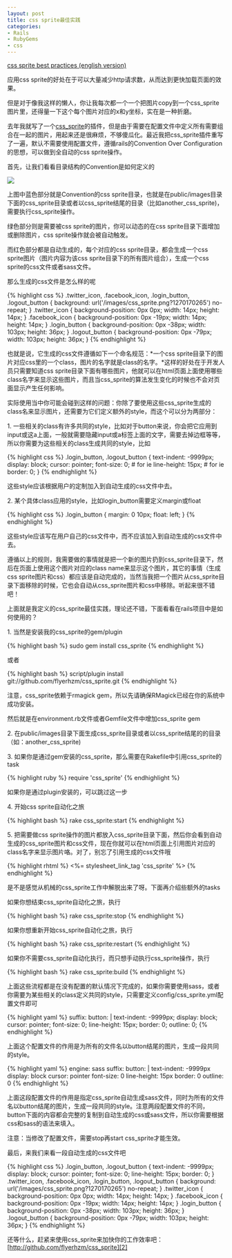 ```yaml
---
layout: post
title: css sprite最佳实践
categories:
- Rails
- RubyGems
- css
---
```

[css sprite best practices (english version)][1]

应用css sprite的好处在于可以大量减少http请求数，从而达到更快加载页面的效果。

但是对于像我这样的懒人，你让我每次都一个一个把图片copy到一个css_sprite图片里，还得量一下这个每个图片对应的x和y坐标，实在是一种折磨。

去年我就写了一个[css_sprite][2]的插件，但是由于需要在配置文件中定义所有需要组合在一起的图片，用起来还是很麻烦，不够傻瓜化。最近我把css_sprite插件重写了一遍，默认不需要使用配置文件，遵循rails的Convention Over Configuration的思想，可以做到全自动的css sprite操作。

首先，让我们看看目录结构的Convention是如何定义的

![][3]

上图中蓝色部分就是Convention的css sprite目录，也就是在public/images目录下面的css_sprite目录或者以css_sprite结尾的目录（比如another_css_sprite)，需要执行css_sprite操作。

绿色部分则是需要被css sprite的图片，你可以动态的在css sprite目录下面增加或删除图片，css sprite操作就会被自动触发。

而红色部分都是自动生成的，每个对应的css sprite目录，都会生成一个css sprite图片（图片内容为该css sprite目录下的所有图片组合），生成一个css sprite的css文件或者sass文件。

那么生成的css文件是怎么样的呢

{% highlight css %}
.twitter_icon, .facebook_icon, .login_button, .logout_button {
  background: url('/images/css_sprite.png?1270170265') no-repeat;
}
.twitter_icon { background-position: 0px 0px; width: 14px; height: 14px; }
.facebook_icon { background-position: 0px -19px; width: 14px; height: 14px; }
.login_button { background-position: 0px -38px; width: 103px; height: 36px; }
.logout_button { background-position: 0px -79px; width: 103px; height: 36px; }
{% endhighlight %}

也就是说，它生成的css文件遵循如下一个命名规范：*一个css sprite目录下的图片对应css里的一个class，图片的名字就是class的名字。*这样的好处在于开发人员只需要知道css sprite目录下面有哪些图片，他就可以在html页面上面使用哪些class名字来显示这些图片，而且当css_sprite的算法发生变化的时候也不会对页面显示产生任何影响。

实际使用当中你可能会碰到这样的问题：你除了要使用这些css_sprite生成的class名来显示图片，还需要为它们定义额外的style，而这个可以分为两部分：

1\. 一些相关的class有许多共同的style，比如对于button来说，你会把它应用到input或这a上面，一般就需要隐藏input或a标签上面的文字，需要去掉边框等等，所以你需要为这些相关的class生成共同的style，比如

{% highlight css %}
.login_button, .logout_button {
  text-indent: -9999px;
  display: block;
  cursor: pointer;
  font-size: 0; # for ie
  line-height: 15px; # for ie
  border: 0; }
{% endhighlight %}

这些style应该根据用户的定制加入到自动生成的css文件中去。

2\. 某个具体class应用的style，比如login_button需要定义margin或float

{% highlight css %}
.login_button {
  margin: 0 10px;
  float: left; }
{% endhighlight %}

这些style应该写在用户自己的css文件中，而不应该加入到自动生成的css文件中去。

遵循以上的规则，我需要做的事情就是把一个新的图片扔到css_sprite目录下，然后在页面上使用这个图片对应的class name来显示这个图片，其它的事情（生成css sprite图片和css）都应该是自动完成的，当然当我把一个图片从css_sprite目录下面移除的时候，它也会自动从css_sprite图片和css中移除。听起来很不错吧！

上面就是我定义的css_sprite最佳实践，理论还不错，下面看看在rails项目中是如何使用的？

1\. 当然是安装我的css_sprite的gem/plugin

{% highlight bash %}
sudo gem install css_sprite
{% endhighlight %}

或者

{% highlight bash %}
script/plugin install git://github.com/flyerhzm/css_sprite.git
{% endhighlight %}

注意，css_sprite依赖于rmagick gem，所以先请确保RMagick已经在你的系统中成功安装。

然后就是在environment.rb文件或者Gemfile文件中增加css_sprite gem

2\. 在public/images目录下面生成css_sprite目录或者以css_sprite结尾的的目录（如：another_css_sprite)

3\. 如果你是通过gem安装的css_sprite，那么需要在Rakefile中引用css_sprite的task

{% highlight ruby %}
require 'css_sprite'
{% endhighlight %}

如果你是通过plugin安装的，可以跳过这一步

4\. 开始css sprite自动化之旅

{% highlight bash %}
rake css_sprite:start
{% endhighlight %}

5\. 把需要做css sprite操作的图片都放入css_sprite目录下面，然后你会看到自动生成的css_sprite图片和css文件，现在你就可以在html页面上引用图片对应的class名字来显示图片咯。对了，别忘了引用生成的css文件哦

{% highlight rhtml %}
<%= stylesheet_link_tag 'css_sprite' %>
{% endhighlight %}

是不是感觉从机械的css_sprite工作中解脱出来了呀。下面再介绍些额外的tasks

如果你想结束css_sprite自动化之旅，执行

{% highlight bash %}
rake css_sprite:stop
{% endhighlight %}

如果你想重新开始css_sprite自动化之旅，执行

{% highlight bash %}
rake css_sprite:restart
{% endhighlight %}

如果你不需要css_sprite自动化执行，而只想手动执行css_sprite操作，执行

{% highlight bash %}
rake css_sprite:build
{% endhighlight %}

上面这些流程都是在没有配置的默认情况下完成的，如果你需要使用sass，或者你需要为某些相关的class定义共同的style，只需要定义config/css_sprite.yml配置文件即可

{% highlight yaml %}
suffix:
  button: |
    text-indent: -9999px;
    display: block;
    cursor: pointer;
    font-size: 0;
    line-height: 15px;
    border: 0;
    outline: 0;
{% endhighlight %}

上面这个配置文件的作用是为所有的文件名以button结尾的图片，生成一段共同的style。

{% highlight yaml %}
engine: sass
suffix:
  button: |
    text-indent: -9999px
    display: block
    cursor: pointer
    font-size: 0
    line-height: 15px
    border: 0
    outline: 0
{% endhighlight %}

上面这段配置文件的作用是指定css_sprite自动生成sass文件，同时为所有的文件名以button结尾的图片，生成一段共同的style。注意两段配置文件的不同，button下面的内容都会完整的复制到自动生成的css或sass文件，所以你需要根据css和sass的语法来填入。

注意：当修改了配置文件，需要stop再start css_sprite才能生效。

最后，来我们来看一段自动生成的css文件吧

{% highlight css %}
.login_button, .logout_button {
  text-indent: -9999px;
  display: block;
  cursor: pointer;
  font-size: 0;
  line-height: 15px;
  border: 0; }
.twitter_icon, .facebook_icon, .login_button, .logout_button {
  background: url('/images/css_sprite.png?1270170265') no-repeat;
}
.twitter_icon { background-position: 0px 0px; width: 14px; height: 14px; }
.facebook_icon { background-position: 0px -19px; width: 14px; height: 14px; }
.login_button { background-position: 0px -38px; width: 103px; height: 36px; }
.logout_button { background-position: 0px -79px; width: 103px; height: 36px; }
{% endhighlight %}

还等什么，赶紧来使用css_sprite来加快你的工作效率吧：[http://github.com/flyerhzm/css_sprite][2]


  [1]: /2010/04/03/css-sprite-best-practices-english-version
  [2]: http://github.com/flyerhzm/css_sprite
  [3]: http://lh6.ggpht.com/_qSmJ0dW70FE/TGdIAsGI6_I/AAAAAAAAATo/3Xhs9JzvDAQ/css_sprite_preview.png

